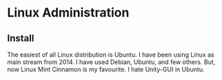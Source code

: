 # Linux Administration

## Install
The easiest of all Linux distribution is Ubuntu. I have been using Linux
as main stream from 2014. I have used Debian, Ubuntu, and few others.
But, now Linux Mint Cinnamon is my favourite. I hate Unity-GUI in Ubuntu.
